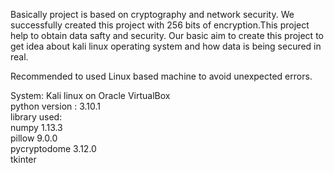 Basically project is based on cryptography and network security. We successfully created this project with 256 bits of encryption.This project help to obtain data safty and security. Our basic aim to create this project to get idea about kali linux operating system and how data is being secured in real.

Recommended to used Linux based machine to avoid unexpected errors.


System: Kali linux on Oracle VirtualBox  
python version : 3.10.1  
library used:  
numpy 1.13.3  
pillow 9.0.0  
pycryptodome 3.12.0  
tkinter

